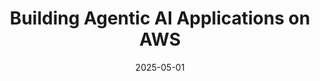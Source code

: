 ---
title: "Building Agentic AI Applications on AWS"
description: Learn how to create and deploy AI agents using AWS services
url: https://www.youtube.com/watch?v=JBXSwvdJJ6Q
date: 2025-05-01
image: "https://i3.ytimg.com/vi/JBXSwvdJJ6Q/maxresdefault.jpg"
skillLevel: Intermediate
frameworks:
  - LangChain
  - CrewAI
services:
  - Amazon Bedrock
  - AWS Lambda
category: Video
---